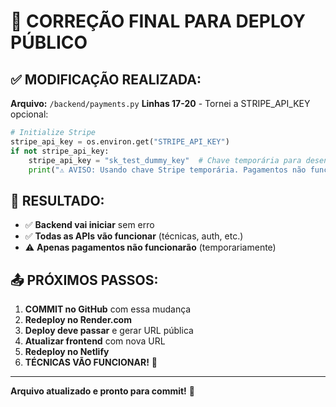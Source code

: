# 🚀 CORREÇÃO FINAL PARA DEPLOY PÚBLICO

## ✅ **MODIFICAÇÃO REALIZADA:**

**Arquivo:** `/backend/payments.py`
**Linhas 17-20** - Tornei a STRIPE_API_KEY opcional:

```python
# Initialize Stripe
stripe_api_key = os.environ.get("STRIPE_API_KEY")
if not stripe_api_key:
    stripe_api_key = "sk_test_dummy_key"  # Chave temporária para desenvolvimento
    print("⚠️ AVISO: Usando chave Stripe temporária. Pagamentos não funcionarão.")
```

## 🎯 **RESULTADO:**

- ✅ **Backend vai iniciar** sem erro
- ✅ **Todas as APIs vão funcionar** (técnicas, auth, etc.)
- ⚠️ **Apenas pagamentos não funcionarão** (temporariamente)

## 📤 **PRÓXIMOS PASSOS:**

1. **COMMIT no GitHub** com essa mudança
2. **Redeploy no Render.com**
3. **Deploy deve passar** e gerar URL pública
4. **Atualizar frontend** com nova URL
5. **Redeploy no Netlify**
6. **TÉCNICAS VÃO FUNCIONAR!** 🎉

---

**Arquivo atualizado e pronto para commit!** 🚀